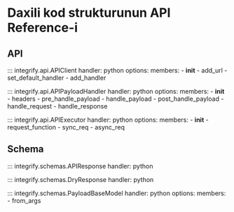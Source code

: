 # Daxili kod strukturunun API Reference-i

## API

::: integrify.api.APIClient
    handler: python
    options:
      members:
        - __init__
        - add_url
        - set_default_handler
        - add_handler

::: integrify.api.APIPayloadHandler
    handler: python
    options:
      members:
        - __init__
        - headers
        - pre_handle_payload
        - handle_payload
        - post_handle_payload
        - handle_request
        - handle_response

::: integrify.api.APIExecutor
    handler: python
    options:
      members:
        - __init__
        - request_function
        - sync_req
        - async_req

## Schema

::: integrify.schemas.APIResponse
    handler: python

::: integrify.schemas.DryResponse
    handler: python

::: integrify.schemas.PayloadBaseModel
    handler: python
    options:
      members:
        - from_args
